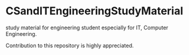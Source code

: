 # CSandITEngineeringStudyMaterial
study material for engineering student especially for IT, Computer Engineering.

Contribution to this repository is highly appreciated.
